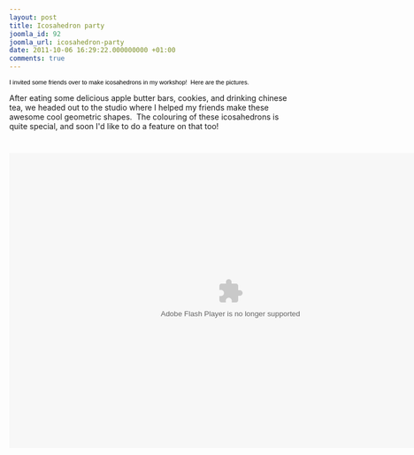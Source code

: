 ```yaml
---
layout: post
title: Icosahedron party
joomla_id: 92
joomla_url: icosahedron-party
date: 2011-10-06 16:29:22.000000000 +01:00
comments: true
---
```

<p><span style="color: #000000; font-family: Arial, Helvetica, sans-serif; font-size: 11px; line-height: normal;">I invited some friends over to make icosahedrons in my workshop!  Here are the pictures.</span></p>
<p>After eating some delicious apple butter bars, cookies, and drinking chinese tea, we headed out to the studio where I helped my friends make these awesome cool geometric shapes.  The colouring of these icosahedrons is quite special, and soon I'd like to do a feature on that too!</p>
<p><span style="font-family: Arial, Helvetica, sans-serif; color: #000000;"><span style="font-size: 11px; line-height: normal;"><br /></span></span></p>
<p><embed type="application/x-shockwave-flash" width="800" height="533" src="https://picasaweb.google.com/s/c/bin/slideshow.swf" pluginspage="http://www.macromedia.com/go/getflashplayer" flashvars="host=picasaweb.google.com&amp;hl=en_US&amp;feat=flashalbum&amp;RGB=0x000000&amp;feed=https%3A%2F%2Fpicasaweb.google.com%2Fdata%2Ffeed%2Fapi%2Fuser%2Falejandro.erickson%2Falbumid%2F5660415591413996657%3Falt%3Drss%26kind%3Dphoto%26authkey%3DGv1sRgCIDG2-SukuvABg%26hl%3Den_US"></embed></p>
